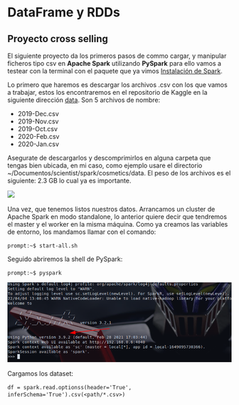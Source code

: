 # DataFrame y RDDs
## Proyecto cross selling

El siguiente proyecto da los primeros pasos de commo cargar, y manipular ficheros tipo csv en **Apache Spark** utilizando **PySpark** para ello vamos a testear con la terminal con el paquete que ya vimos [Instalación de Spark](https://github.com/gabrielfernando01/spark/blob/master/README.md).

Lo primero que haremos es descargar los archivos .csv con los que vamos a trabajar, estos los encontraremos en el repositorio de Kaggle en la siguiente dirección [data](https://www.kaggle.com/datasets/mkechinov/ecommerce-events-history-in-cosmetics-shop). Son 5 archivos de nombre:

- 2019-Dec.csv
- 2019-Nov.csv
- 2019-Oct.csv
- 2020-Feb.csv
- 2020-Jan.csv

Asegurate de descargarlos y descomprimirlos en alguna carpeta que tengas bien ubicada, en mi caso, como ejemplo usare el directorio ~/Documentos/scientist/spark/cosmetics/data. El peso de los archivos es el siguiente: 2.3 GB lo cual ya es importante.

![](https://raw.githubusercontent.com/gabrielfernando01/spark/master/RDD/images/weight_data.png)

Una vez, que tenemos listos nuestros datos. Arrancamos un cluster de Apache Spark en modo standalone, lo anterior quiere decir que tendremos el master y el worker en la misma máquina. Como ya creamos las variables de entorno, los mandamos llamar con el comando:

```
prompt:~$ start-all.sh
```

Seguido abriremos la shell de PySpark:

```
prompt:~$ pyspark
```

![](https://raw.githubusercontent.com/gabrielfernando01/spark/master/image/pyspark.png)

Cargamos los dataset:

```
df = spark.read.optionss(header='True', inferSchema='True').csv(<path/*.csv>)
````

